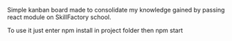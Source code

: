 Simple kanban board made to consolidate my knowledge gained by passing react module on SkillFactory school.<br/>

To use it just enter npm install in project folder then npm start
